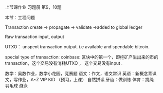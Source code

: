 
上节课作业
	习题册 第9，10题

本节：工程问题

Transaction
	create -> propagate -> validate ->added to global ledger


Raw transaction
	input, output

UTXO： unspent transaction output. i.e available and spendable bitcoin.
	
special type of transaction:
	coinbase: 区块中的第一个，即挖矿产生出来的币的transaction，这个交易没有消耗UTXO ， 这个交易没有input .





数学：奥数作业，数学小花园，竞赛题
语文：作文，语文常识
英语：新概念背课文，写作业，A~Z
			VIP KID （预习，上课）
			自然拼读
牙齿：做训练
体育：跳绳
           羽毛球
           游泳
<!--stackedit_data:
eyJoaXN0b3J5IjpbMjEwMTgyNTg0OF19
-->